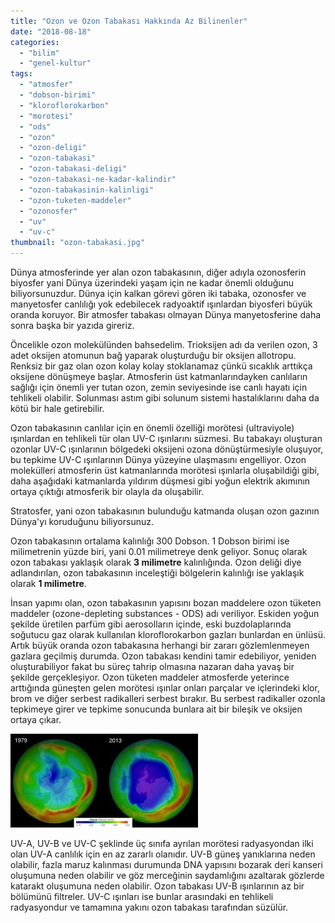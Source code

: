 ```yaml
---
title: "Ozon ve Ozon Tabakası Hakkında Az Bilinenler"
date: "2018-08-18"
categories: 
  - "bilim"
  - "genel-kultur"
tags: 
  - "atmosfer"
  - "dobson-birimi"
  - "kloroflorokarbon"
  - "morotesi"
  - "ods"
  - "ozon"
  - "ozon-deligi"
  - "ozon-tabakasi"
  - "ozon-tabakasi-deligi"
  - "ozon-tabakasi-ne-kadar-kalindir"
  - "ozon-tabakasinin-kalinligi"
  - "ozon-tuketen-maddeler"
  - "ozonosfer"
  - "uv"
  - "uv-c"
thumbnail: "ozon-tabakasi.jpg"
---
```


Dünya atmosferinde yer alan ozon tabakasının, diğer adıyla ozonosferin biyosfer yani Dünya üzerindeki yaşam için ne kadar önemli olduğunu biliyorsunuzdur. Dünya için kalkan görevi gören iki tabaka, ozonosfer ve manyetosfer canlılığı yok edebilecek radyoaktif ışınlardan biyosferi büyük oranda koruyor. Bir atmosfer tabakası olmayan Dünya manyetosferine daha sonra başka bir yazıda gireriz.

Öncelikle ozon molekülünden bahsedelim. Trioksijen adı da verilen ozon, 3 adet oksijen atomunun bağ yaparak oluşturduğu bir oksijen allotropu. Renksiz bir gaz olan ozon kolay kolay stoklanamaz çünkü sıcaklık arttıkça oksijene dönüşmeye başlar. Atmosferin üst katmanlarındayken canlıların sağlığı için önemli yer tutan ozon, zemin seviyesinde ise canlı hayatı için tehlikeli olabilir. Solunması astım gibi solunum sistemi hastalıklarını daha da kötü bir hale getirebilir.

Ozon tabakasının canlılar için en önemli özelliği morötesi (ultraviyole) ışınlardan en tehlikeli tür olan UV-C ışınlarını süzmesi. Bu tabakayı oluşturan ozonlar UV-C ışınlarının bölgedeki oksijeni ozona dönüştürmesiyle oluşuyor, bu tepkime UV-C ışınlarının Dünya yüzeyine ulaşmasını engelliyor. Ozon molekülleri atmosferin üst katmanlarında morötesi ışınlarla oluşabildiği gibi, daha aşağıdaki katmanlarda yıldırım düşmesi gibi yoğun elektrik akımının ortaya çıktığı atmosferik bir olayla da oluşabilir.

Stratosfer, yani ozon tabakasının bulunduğu katmanda oluşan ozon gazının Dünya'yı koruduğunu biliyorsunuz.

Ozon tabakasının ortalama kalınlığı 300 Dobson. 1 Dobson birimi ise milimetrenin yüzde biri, yani 0.01 milimetreye denk geliyor. Sonuç olarak ozon tabakası yaklaşık olarak **3 milimetre** kalınlığında. Ozon deliği diye adlandırılan, ozon tabakasının inceleştiği bölgelerin kalınlığı ise yaklaşık olarak **1 milimetre**.

İnsan yapımı olan, ozon tabakasının yapısını bozan maddelere ozon tüketen maddeler (ozone-depleting substances - ODS) adı veriliyor. Eskiden yoğun şekilde üretilen parfüm gibi aerosolların içinde, eski buzdolaplarında soğutucu gaz olarak kullanılan kloroflorokarbon gazları bunlardan en ünlüsü. Artık büyük oranda ozon tabakasına herhangi bir zararı gözlemlenmeyen gazlara geçilmiş durumda. Ozon tabakası kendini tamir edebiliyor, yeniden oluşturabiliyor fakat bu süreç tahrip olmasına nazaran daha yavaş bir şekilde gerçekleşiyor. Ozon tüketen maddeler atmosferde yeterince arttığında güneşten gelen morötesi ışınlar onları parçalar ve içlerindeki klor, brom ve diğer serbest radikalleri serbest bırakır. Bu serbest radikaller ozonla tepkimeye girer ve tepkime sonucunda bunlara ait bir bileşik ve oksijen ortaya çıkar.

![Ozon deliği](images/ozon-deligi-300x150.jpg)

UV-A, UV-B ve UV-C şeklinde üç sınıfa ayrılan morötesi radyasyondan ilki olan UV-A canlılık için en az zararlı olanıdır. UV-B güneş yanıklarına neden olabilir, fazla maruz kalınması durumunda DNA yapısını bozarak deri kanseri oluşumuna neden olabilir ve göz merceğinin saydamlığını azaltarak gözlerde katarakt oluşumuna neden olabilir. Ozon tabakası UV-B ışınlarının az bir bölümünü filtreler. UV-C ışınları ise bunlar arasındaki en tehlikeli radyasyondur ve tamamına yakını ozon tabakası tarafından süzülür.
